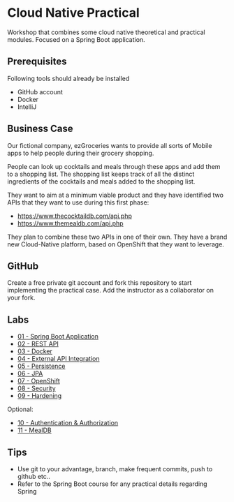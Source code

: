 # Cloud Native Practical

Workshop that combines some cloud native theoretical and practical modules. Focused on a Spring Boot application.

## Prerequisites

Following tools should already be installed

* GitHub account
* Docker
* IntelliJ

## Business Case

Our fictional company, ezGroceries wants to provide all sorts of Mobile apps to help people during their grocery shopping.

People can look up cocktails and meals through these apps and add them to a shopping list. The shopping list keeps track of all the distinct ingredients of the cocktails and meals added to the shopping list. 

They want to aim at a minimum viable product and they have identified two APIs that they want to use during this first phase:

* https://www.thecocktaildb.com/api.php
* https://www.themealdb.com/api.php

They plan to combine these two APIs in one of their own. They have a brand new Cloud-Native platform, based on OpenShift that they want to leverage.

## GitHub

Create a free private git account and fork this repository to start implementing the practical case. Add the instructor as a collaborator on your fork. 

## Labs

* [01 - Spring Boot Application](lab-readme/lab-01-spring-boot)
* [02 - REST API](lab-readme/lab-02-rest-api)
* [03 - Docker](lab-readme/lab-03-docker)
* [04 - External API Integration](lab-readme/lab-04-external-api)
* [05 - Persistence](lab-readme/lab-05-persistence)
* [06 - JPA](lab-readme/lab-06-jpa)
* [07 - OpenShift](lab-readme/lab-07-openshift)
* [08 - Security](lab-readme/lab-08-security)
* [09 - Hardening](lab-readme/lab-09-hardening)

Optional:

* [10 - Authentication & Authorization](lab-readme/lab-10-authn-authz)
* [11 - MealDB](lab-readme/lab-11-mealdb)


## Tips
* Use git to your advantage, branch, make frequent commits, push to github etc..
* Refer to the Spring Boot course for any practical details regarding Spring
